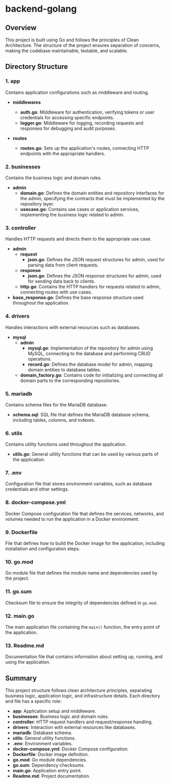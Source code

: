 # backend-golang

## Overview

This project is built using Go and follows the principles of Clean Architecture. The structure of the project ensures separation of concerns, making the codebase maintainable, testable, and scalable.

## Directory Structure

### 1. app
Contains application configurations such as middleware and routing.

- **middlewares**
  - **auth.go**: Middleware for authentication, verifying tokens or user credentials for accessing specific endpoints.
  - **logger.go**: Middleware for logging, recording requests and responses for debugging and audit purposes.

- **routes**
  - **routes.go**: Sets up the application's routes, connecting HTTP endpoints with the appropriate handlers.

### 2. businesses
Contains the business logic and domain rules.

- **admin**
  - **domain.go**: Defines the domain entities and repository interfaces for the admin, specifying the contracts that must be implemented by the repository layer.
  - **usecase.go**: Contains use cases or application services, implementing the business logic related to admin.

### 3. controller
Handles HTTP requests and directs them to the appropriate use case.

- **admin**
  - **request**
    - **json.go**: Defines the JSON request structures for admin, used for parsing data from client requests.
  - **response**
    - **json.go**: Defines the JSON response structures for admin, used for sending data back to clients.
  - **http.go**: Contains the HTTP handlers for requests related to admin, connecting routes with use cases.
- **base_response.go**: Defines the base response structure used throughout the application.

### 4. drivers
Handles interactions with external resources such as databases.

- **mysql**
  - **admin**
    - **mysql.go**: Implementation of the repository for admin using MySQL, connecting to the database and performing CRUD operations.
    - **record.go**: Defines the database model for admin, mapping domain entities to database tables.
  - **domain_factory.go**: Contains code for initializing and connecting all domain parts to the corresponding repositories.

### 5. mariadb
Contains schema files for the MariaDB database.

- **schema.sql**: SQL file that defines the MariaDB database schema, including tables, columns, and indexes.

### 6. utils
Contains utility functions used throughout the application.

- **utils.go**: General utility functions that can be used by various parts of the application.

### 7. .env
Configuration file that stores environment variables, such as database credentials and other settings.

### 8. docker-compose.yml
Docker Compose configuration file that defines the services, networks, and volumes needed to run the application in a Docker environment.

### 9. Dockerfile
File that defines how to build the Docker image for the application, including installation and configuration steps.

### 10. go.mod
Go module file that defines the module name and dependencies used by the project.

### 11. go.sum
Checksum file to ensure the integrity of dependencies defined in `go.mod`.

### 12. main.go
The main application file containing the `main()` function, the entry point of the application.

### 13. Readme.md
Documentation file that contains information about setting up, running, and using the application.

## Summary
This project structure follows clean architecture principles, separating business logic, application logic, and infrastructure details. Each directory and file has a specific role:

- **app**: Application setup and middleware.
- **businesses**: Business logic and domain rules.
- **controller**: HTTP request handlers and request/response handling.
- **drivers**: Interaction with external resources like databases.
- **mariadb**: Database schema.
- **utils**: General utility functions.
- **.env**: Environment variables.
- **docker-compose.yml**: Docker Compose configuration.
- **Dockerfile**: Docker image definition.
- **go.mod**: Go module dependencies.
- **go.sum**: Dependency checksums.
- **main.go**: Application entry point.
- **Readme.md**: Project documentation.
